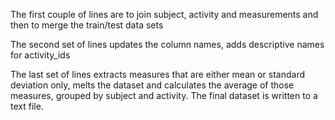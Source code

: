 The first couple of lines are to join subject, activity and measurements
and then to merge the train/test data sets

The second set of lines updates the column names, adds descriptive names for
activity_ids 

The last set of lines extracts measures that are either mean or standard deviation only, melts the dataset
and calculates the average of those measures, grouped by subject and activity. The final dataset 
is written to a text file.

